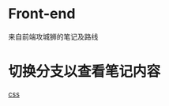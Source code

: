 # Front-end
来自前端攻城狮的笔记及路线

# 切换分支以查看笔记内容

[css](https://github.com/pengguodon/Front-end/tree/CssWorld)
